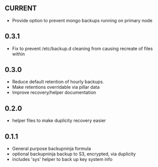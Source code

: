 CURRENT
-------

* Provide option to prevent mongo backups running on primary node

0.3.1
-----

* Fix to prevent /etc/backup.d cleaning from causing recreate of files within

0.3.0
-----

* Reduce default retention of hourly backups.
* Make retentions overridable via pillar data
* Improve recovery/helper documentation

0.2.0
-----

* helper files to make duplicity recovery easier

0.1.1
-----

* General purpose backupninja formula
* optional backupninja backup to S3, encrypted, via duplicity
* includes 'sys' helper to back up key system info
